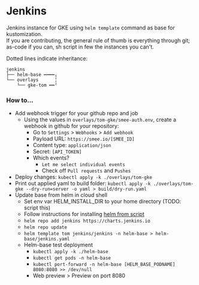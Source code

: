 # Jenkins
Jenkins instance for GKE using `helm template` command as base for kustomization.  
If you are contributing, the general rule of thumb is everything through git; as-code if you can, sh script in few the instances you can't.  

Dotted lines indicate inheritance:

```
jenkins
├── helm-base ╍╍╍╍╷
└── overlays      ╎
    └── gke-tom ╍╍╵
```

### How to...

* Add webhook trigger for your github repo and job
  * Using the values in `overlays/tom-gke/smee-auth.env`, create a webhook in github for your repository:
    * Go to `Settings` > `Webhooks` > `Add webhook`
    * Payload URL: `https://smee.io/[SMEE_ID]`
    * Content type: `application/json`
    * Secret: `[API_TOKEN]`
    * Which events?
      * `Let me select individual events`
      * Check off `Pull requests` and `Pushes`
* Deploy changes: `kubectl apply -k ./overlays/tom-gke`
* Print out applied yaml to build folder: `kubectl apply -k ./overlays/tom-gke --dry-run=server -o yaml > build/dry-run.yaml`
* Update base from helm in cloud shell
  * Set env var HELM_INSTALL_DIR to your home directory (TODO: script this)
  * Follow instructions for installing [helm from script](https://helm.sh/docs/intro/install/#from-script)
  * `helm repo add jenkins https://charts.jenkins.io`
  * `helm repo update`
  * `helm template tom jenkins/jenkins -n helm-base > helm-base/jenkins.yaml`
  * Helm-base test deployment
    * `kubectl apply -k ./helm-base`
    * `kubectl get pods -n helm-base`
    * `kubectl port-forward -n helm-base [HELM_BASE_PODNAME] 8080:8080 >> /dev/null`
    * Web preview > Preview on port 8080
